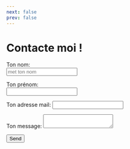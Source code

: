 ```yaml
---
next: false
prev: false
---
```


# Contacte moi !

<form name="contact" action="POST" data-netlify="true">
  <div class="row">
    <p class="column">
      <label>Ton nom: </label><br>
      <input class="val__inputName" placeholder="met ton nom" type="text" name="name" />
    </p>
    <p class="column">
      <label>Ton prénom: </label><br>
      <input class="val__input" type="text" name="prename" />
    </p>
  </div>
  <p>
    <label>Ton adresse mail: <input class="val__input" type="email" name="email" /></label>
  </p>
  <p>
    <label>Ton message: <textarea class="val__message" name="message"></textarea></label>
  </p>
  <div data-netlify-recaptcha="true"></div>
  <p>
    <button class="buttonstyle" type="submit">Send</button>
  </p>
</form>
